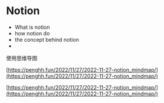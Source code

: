 # Notion

- What is notion
- how notion do
- the concept behind notion
- 

使用思维导图

[https://penghh.fun/2022/11/27/2022-11-27-notion_mindmap/](https://penghh.fun/2022/11/27/2022-11-27-notion_mindmap/)

[https://penghh.fun/2022/11/27/2022-11-27-notion_mindmap/](https://penghh.fun/2022/11/27/2022-11-27-notion_mindmap/)